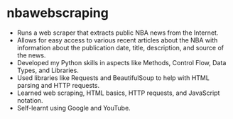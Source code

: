 # nbawebscraping

- Runs a web scraper that extracts public NBA news from the Internet.
- Allows for easy access to various recent articles about the NBA with information about the publication date, title, description, and source of the news.
- Developed my Python skills in aspects like Methods, Control Flow, Data Types, and Libraries.
- Used libraries like Requests and BeautifulSoup to help with HTML parsing and HTTP requests.
- Learned web scraping, HTML basics, HTTP requests, and JavaScript notation.
- Self-learnt using Google and YouTube.
